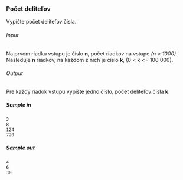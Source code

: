 ### Počet deliteľov
Vypíšte počet deliteľov čisla.

###### Input
Na prvom riadku vstupu je číslo **n**, počet riadkov na vstupe *(n < 1000)*. Nasleduje **n** riadkov, na každom z nich je číslo **k**, (0 < k <= 100 000).

###### Output
Pre každý riadok vstupu vypíšte jedno číslo, počet deliteľov čísla **k**.

##### Sample in
```
3
8
124
720
```

##### Sample out
```
4
6
30
```
